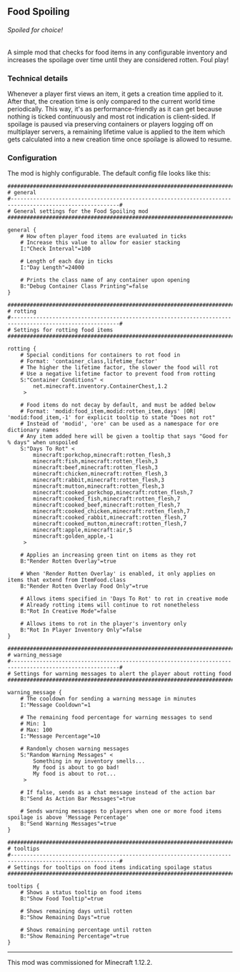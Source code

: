 ## Food Spoiling

###### Spoiled for choice!

A simple mod that checks for food items in any configurable inventory and increases the spoilage over time until they are considered rotten. Foul play!

### Technical details

Whenever a player first views an item, it gets a creation time applied to it. After that, the creation time is only compared to the current world time periodically. This way, it's as performance-friendly as it can get because nothing is ticked continuously and most rot indication is client-sided. If spoilage is paused via preserving containers or players logging off on multiplayer servers, a remaining lifetime value is applied to the item which gets calculated into a new creation time once spoilage is allowed to resume.

### Configuration

The mod is highly configurable. The default config file looks like this:

```
##########################################################################################################
# general
#--------------------------------------------------------------------------------------------------------#
# General settings for the Food Spoiling mod
##########################################################################################################

general {
    # How often player food items are evaluated in ticks
    # Increase this value to allow for easier stacking
    I:"Check Interval"=100

    # Length of each day in ticks
    I:"Day Length"=24000

    # Prints the class name of any container upon opening
    B:"Debug Container Class Printing"=false
}

##########################################################################################################
# rotting
#--------------------------------------------------------------------------------------------------------#
# Settings for rotting food items
##########################################################################################################

rotting {
    # Special conditions for containers to rot food in
    # Format: 'container_class,lifetime_factor'
    # The higher the lifetime factor, the slower the food will rot
    # Use a negative lifetime factor to prevent food from rotting
    S:"Container Conditions" <
        net.minecraft.inventory.ContainerChest,1.2
     >

    # Food items do not decay by default, and must be added below
    # Format: 'modid:food_item,modid:rotten_item,days' |OR| 'modid:food_item,-1' for explicit tooltip to state "Does not rot"
    # Instead of 'modid', 'ore' can be used as a namespace for ore dictionary names
    # Any item added here will be given a tooltip that says "Good for % days" when unspoiled
    S:"Days To Rot" <
        minecraft:porkchop,minecraft:rotten_flesh,3
        minecraft:fish,minecraft:rotten_flesh,3
        minecraft:beef,minecraft:rotten_flesh,3
        minecraft:chicken,minecraft:rotten_flesh,3
        minecraft:rabbit,minecraft:rotten_flesh,3
        minecraft:mutton,minecraft:rotten_flesh,3
        minecraft:cooked_porkchop,minecraft:rotten_flesh,7
        minecraft:cooked_fish,minecraft:rotten_flesh,7
        minecraft:cooked_beef,minecraft:rotten_flesh,7
        minecraft:cooked_chicken,minecraft:rotten_flesh,7
        minecraft:cooked_rabbit,minecraft:rotten_flesh,7
        minecraft:cooked_mutton,minecraft:rotten_flesh,7
        minecraft:apple,minecraft:air,5
        minecraft:golden_apple,-1
     >

    # Applies an increasing green tint on items as they rot
    B:"Render Rotten Overlay"=true

    # When 'Render Rotten Overlay' is enabled, it only applies on items that extend from ItemFood.class
    B:"Render Rotten Overlay Food Only"=true

    # Allows items specified in 'Days To Rot' to rot in creative mode
    # Already rotting items will continue to rot nonetheless
    B:"Rot In Creative Mode"=false

    # Allows items to rot in the player's inventory only
    B:"Rot In Player Inventory Only"=false
}

##########################################################################################################
# warning_message
#--------------------------------------------------------------------------------------------------------#
# Settings for warning messages to alert the player about rotting food
##########################################################################################################

warning_message {
    # The cooldown for sending a warning message in minutes
    I:"Message Cooldown"=1

    # The remaining food percentage for warning messages to send
    # Min: 1
    # Max: 100
    I:"Message Percentage"=10

    # Randomly chosen warning messages
    S:"Random Warning Messages" <
        Something in my inventory smells...
        My food is about to go bad!
        My food is about to rot...
     >

    # If false, sends as a chat message instead of the action bar
    B:"Send As Action Bar Messages"=true

    # Sends warning messages to players when one or more food items spoilage is above 'Message Percentage'
    B:"Send Warning Messages"=true
}

##########################################################################################################
# tooltips
#--------------------------------------------------------------------------------------------------------#
# Settings for tooltips on food items indicating spoilage status
##########################################################################################################

tooltips {
    # Shows a status tooltip on food items
    B:"Show Food Tooltip"=true

    # Shows remaining days until rotten
    B:"Show Remaining Days"=true

    # Shows remaining percentage until rotten
    B:"Show Remaining Percentage"=true
}
```

---

This mod was commissioned for Minecraft 1.12.2.